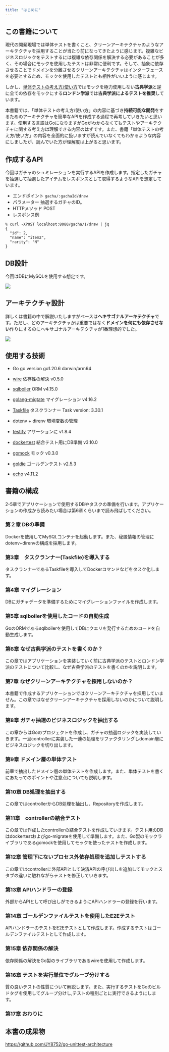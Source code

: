 ```yaml
---
title: "はじめに"
---
```


## この書籍について

現代の開発現場では単体テストを書くこと、クリーンアーキテクチャのようなアーキテクチャを採用することが当たり前になってきたように感じます。複雑なビジネスロジックをテストするには複雑な依存関係を解決する必要があることが多く、その場合にモックを使用したテストは非常に便利です。そして、抽象に依存させることでドメインを分離させるクリーンアーキテクチャはインターフェースを必要とするため、モックを使用したテストとも相性がいいように感じます。

しかし、[単体テストの考え方/使い方](https://www.amazon.co.jp/%E5%8D%98%E4%BD%93%E3%83%86%E3%82%B9%E3%83%88%E3%81%AE%E8%80%83%E3%81%88%E6%96%B9-%E4%BD%BF%E3%81%84%E6%96%B9-Vladimir-Khorikov/dp/4839981728)ではモックを極力使用しない**古典学派**と逆に全ての依存をモックにする**ロンドン学派**では**古典学派によるテストを推奨**しています。

本書籍では、「単体テストの考え方/使い方」の内容に基づき**持続可能な開発**をするためのアーキテクチャを簡単なAPIを作成する過程で再考していきたいと思います。使用する言語はGoになりますがGoがわからなくてもテストやアーキテクチャに関する考え方は理解できる内容のはずです。また、書籍「単体テストの考え方/使い方」の内容を全面的に扱いますが読んでいなくてもわかるような内容にしましたが、読んでいた方が理解度は上がると思います。

## 作成するAPI

今回はガチャのシュミレーションを実行するAPIを作成します。指定したガチャを抽選して抽選したアイテムをレスポンスとして取得するようなAPIを想定しています。

- エンドポイント ```gacha/:gachaId/draw```
- パラメーター 抽選するガチャのID。
- HTTPメソッド POST
- レスポンス例

```
% curl -XPOST localhost:8080/gacha/1/draw | jq
{
  "id": 2,
  "name": "item2",
  "rarity": "N"
}
```

## DB設計

今回はDBにMySQLを使用する想定です。

![](https://storage.googleapis.com/zenn-user-upload/c32a127851de-20231104.png)

## アーキテクチャ設計

詳しくは書籍の中で解説いたしますがベースは**ヘキサゴナルアーキテクチャ**です。ただし、どのアーキテクチャかは重要ではなく**ドメインを何にも依存させない**作りにするのにヘキサゴナルアーキテクチャが1番理想的でした。

![](https://storage.googleapis.com/zenn-user-upload/adb72f6088b3-20231104.png)

## 使用する技術

- Go go version go1.20.6 darwin/arm64
- [wire](https://github.com/google/wire) 依存性の解決 v0.5.0
- [sqlboiler](https://github.com/volatiletech/sqlboiler) ORM v4.15.0
- [golang-migtate](https://github.com/golang-migrate/migrate) マイグレーション v4.16.2
- [Taskfile](https://taskfile.dev/ja-JP/) タスクランナー Task version: 3.30.1
- dotenv + direnv 環境変数の管理

- [testify](https://github.com/stretchr/testify) アサーションに v1.8.4
- [dockertest](https://github.com/ory/dockertest) 結合テスト用にDB準備 v3.10.0
- [gomock](https://github.com/uber-go/mock) モック v0.3.0
- [goldie](https://github.com/sebdah/goldie) ゴールデンテスト v2.5.3
- [echo](https://github.com/labstack/echo) v4.11.2

## 書籍の構成

2-5章でアプリケーションで使用するDBやタスクの準備を行います。アプリケーションの作成から読みたい場合は第6章くらいまで読み飛ばしてください。

### 第２章 DBの準備

Dockerを使用してMySQLコンテナを起動します。また、秘匿情報の管理にdotenv+direnvの構成を採用します。

### 第3章　タスクランナー(Taskfile)を導入する

タスクランナーであるTaskfileを導入してDockerコマンドなどをタスク化します。

### 第4章 マイグレーション

DBにガチャデータを準備するためにマイグレーションファイルを作成します。

### 第5章 sqlboilerを使用したコードの自動生成

GoのORMであるsqlboilerを使用してDBにクエリを発行するためのコードを自動生成します。

### 第6章 なぜ古典学派のテストを書くのか？

この章ではアプリケーションを実装していく前に古典学派のテストとロンドン学派のテストについて比較し、なぜ古典学派のテストを書くのかを説明します。

### 第7章 なぜクリーンアーキテクチャを採用しないのか？

本書籍で作成するアプリケーションではクリーンアーキテクチャを採用していません。この章ではなぜクリーンアーキテクチャを採用しないのかについて説明します。

### 第8章 ガチャ抽選のビジネスロジックを抽出する

この章からはGoのプロジェクトを作成し、ガチャの抽選ロジックを実装していきます。一旦controllerに実装した一連の処理をリファクタリングしdomain層にビジネスロジックを切り出します。

### 第9章 ドメイン層の単体テスト

前章で抽出したドメイン層の単体テストを作成します。また、単体テストを書くにあたってのポイントや注意点についても説明します。

### 第10章 DB処理を抽出する

この章ではcontrollerからDB処理を抽出し、Repositoryを作成します。

### 第11章　controllerの結合テスト

この章では作成したcontrollerの結合テストを作成していきます。テスト用のDBはdockertestおよびgo-migrateを使用して準備します。また、Go製のモックライブラリであるgomockを使用してモックを使ったテストを作成します。

### 第12章 管理下にないプロセス外依存処理を追加しテストする

この章ではcontrollerに外部APIとして決済APIの呼び出しを追加してモックとスタブの違いに触れながらテストを修正していきます。

### 第13章 APIハンドラーの登録

外部からAPIとして呼び出しができるようにAPIハンドラーの登録を行います。

### 第14章 ゴールデンファイルテストを使用したE2Eテスト

APIハンドラーのテストをE2Eテストとして作成します。作成するテストはゴールデンファイルテストとして作成します。

### 第15章 依存関係の解決

依存関係の解決をGo製のライブラリであるwireを使用して作成します。

### 第16章 テストを実行単位でグループ分けする

質の良いテストの性質について解説します。また、実行するテストをGoのビルドタグを使用してグループ分けし,テストの種別ごとに実行できるようにします。

### 第17章 おわりに

## 本書の成果物

https://github.com/JY8752/go-unittest-architecture